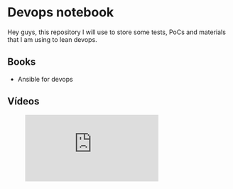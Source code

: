# Devops notebook

Hey guys, this repository I will use to store some tests, PoCs  and materials that I am using to lean devops.

## Books
* Ansible for devops

## Vídeos
<figure class="video_container">
  <iframe src="https://www.youtube.com/watch?v=BYM6tqn2UvQ" frameborder="0" allowfullscreen="true"> </iframe>
</figure>
